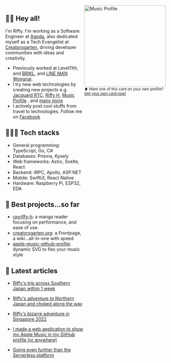 <div style="display: flex; justify-content: space-between;">
    <section>

## 👏👏 Hey all!

I'm Riffy. I'm working as a Software Engineer at [Agoda](https://agoda.com), also dedicated myself as a Tech Evangelist at [Creatorsgarten](https://creatorsgarten.org), driving developer communities with ideas and creativity.

- Previously worked at Level11th, and [BRIKL](https://brikl.com), and [LINE MAN Wongnai](https://lmwn.com/).
- I try new web technologies by creating new projects e.g. [Jacquard RTC](https://github.com/rayriffy/jacquard-rtc), [Riffy H](https://github.com/rayriffy/rayriffy-h), [Music Profile](https://github.com/rayriffy/apple-music-github-profile) , and [many more](https://github.com/rayriffy?tab=repositories)
- I actively post cool stuffs from travel to technologies. Follow me on [Facebook](https://facebook.com)

## 👨🏻‍💻 Tech stacks

- General programming: TypeScript, Go, C#
- Databases: Prisma, Kysely
- Web frameworks: Astro, Svelte, React
- Backend: tRPC, Apollo, ASP.NET
- Mobile: SwiftUI, React Native
- Hardware: Raspberry Pi, ESP32, EDA

## 💼 Best projects...so far

- [rayriffy-h](https://github.com/rayriffy/rayriffy-h): a manga reader focusing on performance, and ease of use.
- [creatorsgarten.org](https://github.com/creatorsgarten/creatorsgarten.org): a Frontpage, a wiki...all-in-one with speed
- [apple-music-github-profile](https://github.com/rayriffy/apple-music-github-profile): dynamic SVG to flex your music style

## 📰 Latest articles

- [Riffy's trip across Southern Japan within 1 week](https://blog.rayriffy.com/riffy-japan-idolmaster-trip-2023/)
- [Riffy's adventure to Northern Japan and choked along the way](https://blog.rayriffy.com/choke-in-japan-2022/)
- [Riffy's bizarre adventure in Singapore 2022](https://blog.rayriffy.com/singapore-adventure-2022/)
- [I made a web application to show my Apple Music in my GitHub profile (or anywhere)](https://blog.rayriffy.com/apple-music-in-github-profile/)
- [Going even further than the Serverless platform](https://blog.rayriffy.com/beyond-serverless/)

    </section>
    <section style="display: flex; flex-direction: column; align-items: end;">
        <img src="https://music-profile.rayriffy.com/theme/light.svg?uid=001583.0d89a010aaec400c857c0fb855586ce7.1031" width="256" alt="Music Profile" />
        <sup>⬆️ Want one of this card on your own profile? <a href="https://music-profile.rayriffy.com/">Get your own card now!</a></sup>
    </section>
</div>
